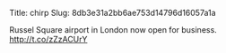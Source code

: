 Title: chirp
Slug: 8db3e31a2bb6ae753d14796d16057a1a

Russel Square airport in London now open for business. <a href="http://t.co/zZzACUrY">http://t.co/zZzACUrY</a>
